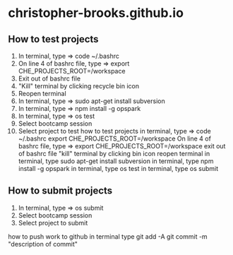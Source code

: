 # christopher-brooks.github.io
## How to test projects
1) In terminal, type => code ~/.bashrc
2) On line 4 of bashrc file, type => export CHE_PROJECTS_ROOT=/workspace
3) Exit out of bashrc file
4) "Kill" terminal by clicking recycle bin icon
5) Reopen terminal
6) In terminal, type => sudo apt-get install subversion
7) In terminal, type => npm install -g opspark
8) In terminal, type => os test
9) Select bootcamp session
10) Select project to test
how to test projects
in terminal, type => code ~/.bashrc
export CHE_PROJECTS_ROOT=/workspace
On line 4 of bashrc file, type => export CHE_PROJECTS_ROOT=/workspace
exit out of bashrc file
"kill" terminal by clicking bin icon
reopen terminal
in terminal, type sudo apt-get install subversion
in terminal, type npm install -g opspark
in terminal, type os test 
in terminal, type os submit

## How to submit projects
1) In terminal, type => os submit
2) Select bootcamp session
3) Select project to submit

how to push work to github
in terminal type git add -A
git commit -m "description of commit"
